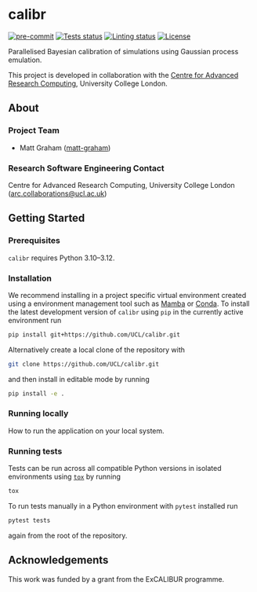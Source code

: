 # calibr

[![pre-commit](https://img.shields.io/badge/pre--commit-enabled-brightgreen?logo=pre-commit&logoColor=white)](https://github.com/pre-commit/pre-commit)
[![Tests status][tests-badge]][tests-link]
[![Linting status][linting-badge]][linting-link]
[![License][license-badge]](./LICENSE.md)

<!--
[![PyPI version][pypi-version]][pypi-link]
[![Conda-Forge][conda-badge]][conda-link]
[![PyPI platforms][pypi-platforms]][pypi-link]
-->

<!-- prettier-ignore-start -->
[tests-badge]:              https://github.com/UCL/calibr/actions/workflows/tests.yml/badge.svg
[tests-link]:               https://github.com/UCL/calibr/actions/workflows/tests.yml
[linting-badge]:            https://github.com/UCL/calibr/actions/workflows/linting.yml/badge.svg
[linting-link]:             https://github.com/UCL/calibr/actions/workflows/linting.yml
[conda-badge]:              https://img.shields.io/conda/vn/conda-forge/calibr
[conda-link]:               https://github.com/conda-forge/calibr-feedstock
[pypi-link]:                https://pypi.org/project/calibr/
[pypi-platforms]:           https://img.shields.io/pypi/pyversions/calibr
[pypi-version]:             https://img.shields.io/pypi/v/calibr
[license-badge]:            https://img.shields.io/badge/License-MIT-yellow.svg
<!-- prettier-ignore-end -->

Parallelised Bayesian calibration of simulations using Gaussian process emulation.

This project is developed in collaboration with the [Centre for Advanced Research Computing](https://ucl.ac.uk/arc), University College London.

## About

### Project Team

- Matt Graham ([matt-graham](https://github.com/matt-graham))

### Research Software Engineering Contact

Centre for Advanced Research Computing, University College London
([arc.collaborations@ucl.ac.uk](mailto:arc.collaborations@ucl.ac.uk))

## Getting Started

### Prerequisites

`calibr` requires Python 3.10&ndash;3.12.

### Installation

We recommend installing in a project specific virtual environment created using a environment management tool such as [Mamba](https://mamba.readthedocs.io/en/latest/user_guide/mamba.html) or [Conda](https://conda.io/projects/conda/en/latest/). To install the latest development version of `calibr` using `pip` in the currently active environment run

```sh
pip install git+https://github.com/UCL/calibr.git
```

Alternatively create a local clone of the repository with

```sh
git clone https://github.com/UCL/calibr.git
```

and then install in editable mode by running

```sh
pip install -e .
```

### Running locally

How to run the application on your local system.

### Running tests

Tests can be run across all compatible Python versions in isolated environments using
[`tox`](https://tox.wiki/en/latest/) by running

```sh
tox
```

To run tests manually in a Python environment with `pytest` installed run

```sh
pytest tests
```

again from the root of the repository.

## Acknowledgements

This work was funded by a grant from the ExCALIBUR programme.
